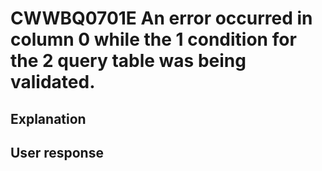 # CWWBQ0701E An error occurred in column 0 while the 1 condition for the 2 query table was being validated.

## Explanation

## User response